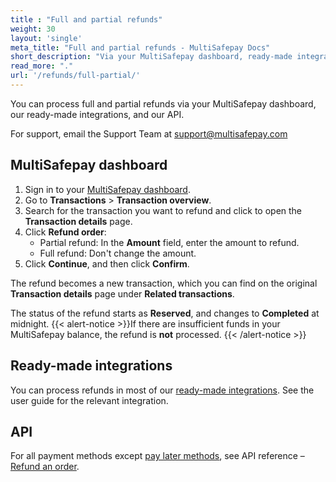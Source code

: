 ```yaml
---
title : "Full and partial refunds"
weight: 30
layout: 'single'
meta_title: "Full and partial refunds - MultiSafepay Docs"
short_description: "Via your MultiSafepay dashboard, ready-made integration, or API"
read_more: "."
url: '/refunds/full-partial/'
---
```


You can process full and partial refunds via your MultiSafepay dashboard, our ready-made integrations, and our API. 

For support, email the Support Team at <support@multisafepay.com>

## MultiSafepay dashboard

1. Sign in to your [MultiSafepay dashboard](https://merchant.multisafepay.com).  
2. Go to **Transactions** > **Transaction overview**.  
3. Search for the transaction you want to refund and click to open the **Transaction details** page.  
4. Click **Refund order**:    
    - Partial refund: In the **Amount** field, enter the amount to refund.
    - Full refund: Don't change the amount.  
5. Click **Continue**, and then click **Confirm**.

The refund becomes a new transaction, which you can find on the original **Transaction details** page under **Related transactions**.

The status of the refund starts as **Reserved**, and changes to **Completed** at midnight. 
{{< alert-notice >}}If there are insufficient funds in your MultiSafepay balance, the refund is **not** processed. {{< /alert-notice >}}

## Ready-made integrations

You can process refunds in most of our [ready-made integrations](/integrations/ready-made/). See the user guide for the relevant integration.

## API

For all payment methods except [pay later methods](/refunds/about/), see API reference – [Refund an order](/api/#refund-an-order).


